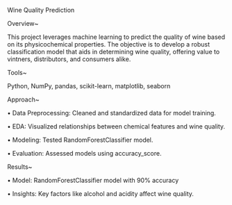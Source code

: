 Wine Quality Prediction

Overview~

This project leverages machine learning to predict the quality of wine based on its physicochemical properties. The objective is to develop a robust classification model that aids in determining wine quality, offering value to vintners, distributors, and consumers alike.

Tools~

   Python, NumPy, pandas, scikit-learn, matplotlib, seaborn

Approach~

   •	Data Preprocessing: Cleaned and standardized data for model training.

   •	EDA: Visualized relationships between chemical features and wine quality.

   •	Modeling: Tested RandomForestClassifier model.

   •	Evaluation: Assessed models using accuracy_score.

Results~

   •	Model: RandomForestClassifier model with 90% accuracy

   •	Insights: Key factors like alcohol and acidity affect wine quality.
